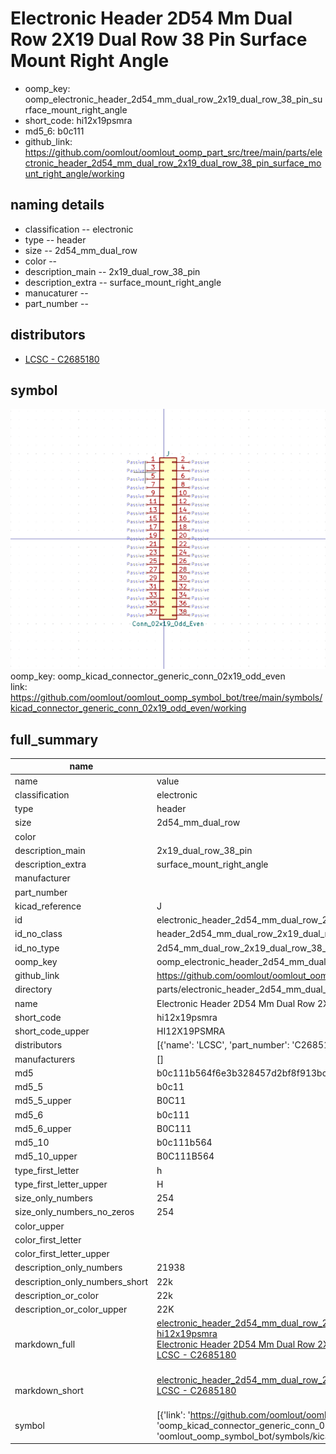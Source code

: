 # Electronic Header 2D54 Mm Dual Row 2X19 Dual Row 38 Pin Surface Mount Right Angle

  
* oomp_key: oomp_electronic_header_2d54_mm_dual_row_2x19_dual_row_38_pin_surface_mount_right_angle 
* short_code: hi12x19psmra
* md5_6: b0c111  
* github_link: https://github.com/oomlout/oomlout_oomp_part_src/tree/main/parts/electronic_header_2d54_mm_dual_row_2x19_dual_row_38_pin_surface_mount_right_angle/working  
## naming details
* classification -- electronic
* type -- header
* size -- 2d54_mm_dual_row
* color -- 
* description_main -- 2x19_dual_row_38_pin
* description_extra -- surface_mount_right_angle
* manucaturer -- 
* part_number -- 

## distributors
* [LCSC - C2685180](https://lcsc.com/product-detail/C2685180.html)   


## symbol

![](symbol/0/working/working_600.png)  
oomp_key: oomp_kicad_connector_generic_conn_02x19_odd_even  
link: https://github.com/oomlout/oomlout_oomp_symbol_bot/tree/main/symbols/kicad_connector_generic_conn_02x19_odd_even/working  


## full_summary
| name | value | 
| --- | --- | 
| name | value | 
| classification | electronic | 
| type | header | 
| size | 2d54_mm_dual_row | 
| color |  | 
| description_main | 2x19_dual_row_38_pin | 
| description_extra | surface_mount_right_angle | 
| manufacturer |  | 
| part_number |  | 
| kicad_reference | J | 
| id | electronic_header_2d54_mm_dual_row_2x19_dual_row_38_pin_surface_mount_right_angle | 
| id_no_class | header_2d54_mm_dual_row_2x19_dual_row_38_pin_surface_mount_right_angle | 
| id_no_type | 2d54_mm_dual_row_2x19_dual_row_38_pin_surface_mount_right_angle | 
| oomp_key | oomp_electronic_header_2d54_mm_dual_row_2x19_dual_row_38_pin_surface_mount_right_angle | 
| github_link | https://github.com/oomlout/oomlout_oomp_part_src/tree/main/parts/electronic_header_2d54_mm_dual_row_2x19_dual_row_38_pin_surface_mount_right_angle/working | 
| directory | parts/electronic_header_2d54_mm_dual_row_2x19_dual_row_38_pin_surface_mount_right_angle | 
| name | Electronic Header 2D54 Mm Dual Row 2X19 Dual Row 38 Pin Surface Mount Right Angle | 
| short_code | hi12x19psmra | 
| short_code_upper | HI12X19PSMRA | 
| distributors | [{'name': 'LCSC', 'part_number': 'C2685180', 'link': 'https://lcsc.com/product-detail/C2685180.html', 'id': 'distributor_lcsc'}] | 
| manufacturers | [] | 
| md5 | b0c111b564f6e3b328457d2bf8f913bc | 
| md5_5 | b0c11 | 
| md5_5_upper | B0C11 | 
| md5_6 | b0c111 | 
| md5_6_upper | B0C111 | 
| md5_10 | b0c111b564 | 
| md5_10_upper | B0C111B564 | 
| type_first_letter | h | 
| type_first_letter_upper | H | 
| size_only_numbers | 254 | 
| size_only_numbers_no_zeros | 254 | 
| color_upper |  | 
| color_first_letter |  | 
| color_first_letter_upper |  | 
| description_only_numbers | 21938 | 
| description_only_numbers_short | 22k | 
| description_or_color | 22k | 
| description_or_color_upper | 22K | 
| markdown_full | [electronic_header_2d54_mm_dual_row_2x19_dual_row_38_pin_surface_mount_right_angle](https://github.com/oomlout/oomlout_oomp_part_src/tree/main/parts/electronic_header_2d54_mm_dual_row_2x19_dual_row_38_pin_surface_mount_right_angle/working)<br>[hi12x19psmra](https://github.com/oomlout/oomlout_oomp_part_src/tree/main/parts/electronic_header_2d54_mm_dual_row_2x19_dual_row_38_pin_surface_mount_right_angle/working)<br>[Electronic Header 2D54 Mm Dual Row 2X19 Dual Row 38 Pin Surface Mount Right Angle](https://github.com/oomlout/oomlout_oomp_part_src/tree/main/parts/electronic_header_2d54_mm_dual_row_2x19_dual_row_38_pin_surface_mount_right_angle/working)<br>[LCSC - C2685180<br>](https://lcsc.com/product-detail/C2685180.html)<br> | 
| markdown_short | [electronic_header_2d54_mm_dual_row_2x19_dual_row_38_pin_surface_mount_right_angle](https://github.com/oomlout/oomlout_oomp_part_src/tree/main/parts/electronic_header_2d54_mm_dual_row_2x19_dual_row_38_pin_surface_mount_right_angle/working)<br>[LCSC - C2685180<br>](https://lcsc.com/product-detail/C2685180.html)<br> | 
| symbol | [{'link': 'https://github.com/oomlout/oomlout_oomp_symbol_bot/tree/main/symbols/kicad_connector_generic_conn_02x19_odd_even', 'oomp_key': 'oomp_kicad_connector_generic_conn_02x19_odd_even', 'directory': 'oomlout_oomp_symbol_bot/symbols/kicad_connector_generic_conn_02x19_odd_even//working/working.kicad_sym'}] | 
